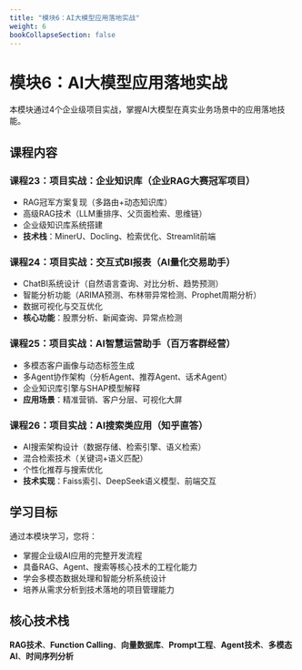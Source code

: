 ```yaml
---
title: "模块6：AI大模型应用落地实战"
weight: 6
bookCollapseSection: false
---
```


# 模块6：AI大模型应用落地实战

本模块通过4个企业级项目实战，掌握AI大模型在真实业务场景中的应用落地技能。

## 课程内容

### 课程23：项目实战：企业知识库（企业RAG大赛冠军项目）
- RAG冠军方案复现（多路由+动态知识库）
- 高级RAG技术（LLM重排序、父页面检索、思维链）
- 企业级知识库系统搭建
- **技术栈**：MinerU、Docling、检索优化、Streamlit前端

### 课程24：项目实战：交互式BI报表（AI量化交易助手）
- ChatBI系统设计（自然语言查询、对比分析、趋势预测）
- 智能分析功能（ARIMA预测、布林带异常检测、Prophet周期分析）
- 数据可视化与交互优化
- **核心功能**：股票分析、新闻查询、异常点检测

### 课程25：项目实战：AI智慧运营助手（百万客群经营）
- 多模态客户画像与动态标签生成
- 多Agent协作架构（分析Agent、推荐Agent、话术Agent）
- 企业知识库引擎与SHAP模型解释
- **应用场景**：精准营销、客户分层、可视化大屏

### 课程26：项目实战：AI搜索类应用（知乎直答）
- AI搜索架构设计（数据存储、检索引擎、语义检索）
- 混合检索技术（关键词+语义匹配）
- 个性化推荐与搜索优化
- **技术实现**：Faiss索引、DeepSeek语义模型、前端交互

## 学习目标

通过本模块学习，您将：
- 掌握企业级AI应用的完整开发流程
- 具备RAG、Agent、搜索等核心技术的工程化能力
- 学会多模态数据处理和智能分析系统设计
- 培养从需求分析到技术落地的项目管理能力

## 核心技术栈
**RAG技术**、**Function Calling**、**向量数据库**、**Prompt工程**、**Agent技术**、**多模态AI**、**时间序列分析**